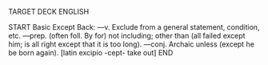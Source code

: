 TARGET DECK
ENGLISH

START
Basic
Except
Back: —v. Exclude from a general statement, condition, etc. —prep. (often foll. By for) not including; other than (all failed except him; is all right except that it is too long). —conj. Archaic unless (except he be born again). [latin excipio -cept- take out]
END
